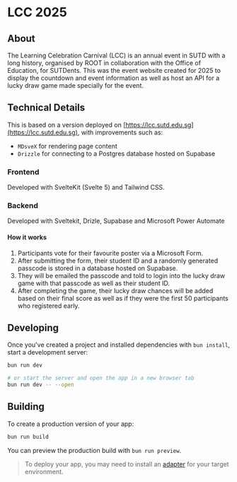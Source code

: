 # LCC 2025

## About
The Learning Celebration Carnival (LCC) is an annual event in SUTD with a long history, organised by ROOT in collaboration with the Office of Education, for SUTDents.
This was the event website created for 2025 to display the countdown and event information as well as host an API for a lucky draw game made specially for the event.

## Technical Details
This is based on a version deployed on [https://lcc.sutd.edu.sg](https://lcc.sutd.edu.sg), with improvements such as:
- `MDsveX` for rendering page content
- `Drizzle` for connecting to a Postgres database hosted on Supabase

### Frontend
Developed with SvelteKit (Svelte 5) and Tailwind CSS.

### Backend
Developed with Sveltekit, Drizle, Supabase and Microsoft Power Automate

#### How it works
1. Participants vote for their favourite poster via a Microsoft Form.
2. After submitting the form, their student ID and a randomly generated passcode is stored in a database hosted on Supabase.
3. They will be emailed the passcode and told to login into the lucky draw game with that passcode as well as their student ID.
4. After completing the game, their lucky draw chances will be added based on their final score as well as if they were the first 50 participants who registered early.


## Developing

Once you've created a project and installed dependencies with `bun install`, start a development server:

```bash
bun run dev

# or start the server and open the app in a new browser tab
bun run dev -- --open
```

## Building

To create a production version of your app:

```bash
bun run build
```

You can preview the production build with `bun run preview`.

> To deploy your app, you may need to install an [adapter](https://svelte.dev/docs/kit/adapters) for your target environment.
